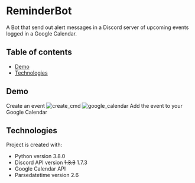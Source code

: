 # ReminderBot
A Bot that send out alert messages in a Discord server of upcoming events logged in a Google Calendar.

## Table of contents
* [Demo](#demo)
* [Technologies](#Technologies)

## Demo
Create an event
![create_cmd](https://user-images.githubusercontent.com/55066273/141549058-e3d1be2f-fe16-4807-8b1b-0a82ebb062f9.gif) 
![google_calendar](https://user-images.githubusercontent.com/55066273/141594179-f33ae039-55bb-4693-9bf4-5e095fb135dc.gif) Add the event to your Google Calendar

## Technologies
Project is created with:
* Python version 3.8.0
* Discord API version ~~1.3.3~~ 1.7.3
* Google Calendar API
* Parsedatetime version 2.6
